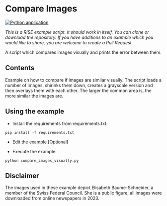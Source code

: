 # Compare Images
[![Python application](https://github.com/RISE-UNIBAS/compare_images/actions/workflows/python-app.yml/badge.svg)](https://github.com/RISE-UNIBAS/compare_images/actions/workflows/python-app.yml)

_This is a RISE example script. It should work in itself. You can clone or download the repository. If you have additions to an example which you would like to share, you are welcome to create a Pull Request._

A script which compares images visually and prints the error between them.


## Contents
Example on how to compare if images are similar visually. The script loads a number of images, shirinks them down, creates a grayscale version and then overlays them with each other. The larger the common area is, the more similar the images are.

## Using the example

- Install the requirements from requirements.txt:

```
pip install -f requirements.txt
```

- Edit the example [Optional]

- Execute the example:

```
python compare_images_visually.py
```

## Disclaimer
The images used in these example depict Elisabeth Baume-Schneider, a member of the Swiss Federal Council. She is a public figure, all images were downloaded from online newspapers in 2023.
